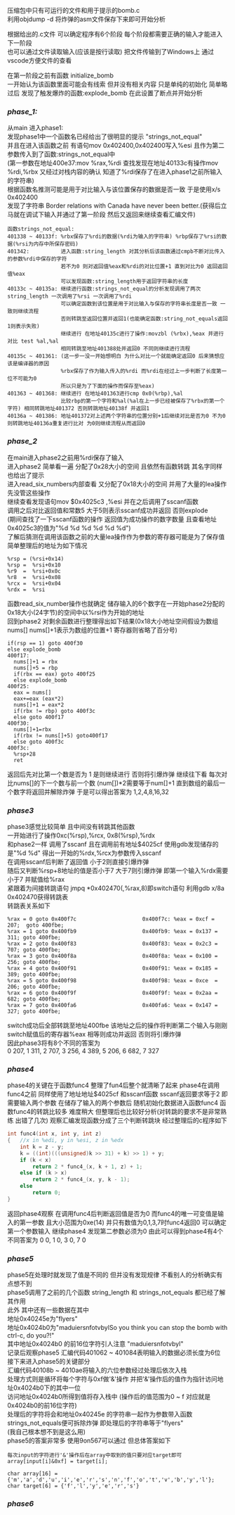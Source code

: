 压缩包中只有可运行的文件和用于提示的bomb.c  
利用objdump -d 将炸弹的asm文件保存下来即可开始分析  
  
根据给出的.c文件 可以确定程序有6个阶段 每个阶段都需要正确的输入才能进入下一阶段  
也可以通过文件读取输入(应该是按行读取)
把文件传输到了Windows上 通过vscode方便文件的查看

在第一阶段之前有函数 initialize_bomb   
一开始认为该函数里面可能会有线索 但并没有相关内容 只是单纯的初始化
简单略过后 发现了触发爆炸的函数:explode_bomb 在此设置了断点并开始分析


### ***phase_1:***  
从main 进入phase1:  
发现phase1中一个函数名已经给出了很明显的提示 "strings_not_equal"    
并且在进入该函数之前 有语句mov $0x402400,%esi 表明了将$0x402400写入%esi 且作为第二参数传入到了函数:strings_not_equal中   
(第一参数在地址400e37:mov %rax,%rdi  查找发现在地址40133c有操作mov %rdi,%rbx 又经过对栈内容的确认 知道了%rdi保存了在进入phase1之前所输入的字符串)     
根据函数名推测可能是用于对比输入与该位置保存的数据是否一致 于是使用x/s 0x402400     
发现了字符串 Border relations with Canada have never been better.(获得后立马就在调试下输入并通过了第一阶段 然后又返回来继续查看汇编文件)  
```
函数strings_not_equal: 
401338 ~ 40133f: %rbx保存了%rdi的数据(%rdi为输入的字符串) %rbp保存了%rsi的数据(%rsi为内存中所保存密码)   
401342:          进入函数:string_length 对其分析后该函数通过cmpb不断对比传入的参数%rdi中保存的字符   
                 若不为0 则对返回值%eax和%rdi的对比位置+1 直到对比为0 返回返回值%eax     
                 可以发现函数:string_length用于返回字符串的长度   
40133c ~ 40135a: 继续进行函数:strings_not_equal的分析发现调用了两次string_length 一次调用了%rsi 一次调用了%rdi    
                 可以确定函数到该位置是用于对比输入与保存的字符串长度是否一致 一致则继续流程  
                 否则转跳至返回位置并返回1(也能确定函数:string_not_equals返回1则表示失败)    
                 继续进行 在地址40135c进行了操作:movzbl (%rbx),%eax 并进行对比 test %al,%al   
                 相同转跳至地址401388处并返回0 不同则继续进行流程   
40135c ~ 401361: (这一步一没一开始想明白 为什么对比一个就能确定返回0 后来猜想应该是编译器的原因    
                 %rbx保存了作为输入传入的%rdi 而%rdi在经过上一步判断了长度第一位不可能为0  
                 所以只是为了下面的操作而保存至%eax)    
401363 ~ 401368: 继续进行 在地址401363进行cmp 0x0(%rbp),%al  
                 比较rbp的第一个字符和%al(%al在上一步已经被保存了%rbx的第一个字符) 相同转跳地址401372 否则转跳地址40138f 并返回1   
40136a ~ 401386: 地址401372对上述两个字符串的位置分别+1后继续对比是否为0 不为0则转跳地址40136a重复进行比对 为0则继续流程从而返回0   
```

### ***phase_2***
在main进入phase2之前用%rdi保存了输入  
进入phase2 简单看一遍 分配了0x28大小的空间 且依然有函数转跳 其名字同样也给出了提示  
进入read_six_numbers内部查看 又分配了0x18大小的空间 并用了大量的lea操作 先没管这些操作   
继续查看发现语句mov $0x4025c3 ,%esi 并在之后调用了sscanf函数   
调用之后对比返回值和常数5 大于5则表示sscanf成功并返回 否则explode  
(期间查找了一下sscanf函数的操作 返回值为成功操作的数字数量 且查看地址0x4025c3的值为"%d %d %d %d %d %d")  
了解后猜测在调用该函数之前的大量lea操作作为参数的寄存器可能是为了保存值 简单整理后的地址为如下情况  
```
%rsp = (%rsi+0x14)   
%rsp =  %rsi+0x10  
%r9  =  %rsi+0x0c  
%r8  =  %rsi+0x08  
%rcx =  %rsi+0x04  
%rdx =  %rsi  
```
函数read_six_number操作也就确定 储存输入的6个数字在一开始phase2分配的0x18大小(24字节)的空间中以%rsi作为开始的地址  
回到phase2 对剩余函数进行整理得出如下结果(0x18大小地址空间假设为数组nums\[] nums\[]+1表示为数组的位置+1 寄存器则省略了百分号)  
```
if(rsp == 1) goto 400f30
else explode_bomb
400f17:
  nums[]+1 = rbx
  nums[]+5 = rbp
  if(rbx == eax) goto 400f25
  else explode_bomb
400f25:
  eax = nums[]
  eax+=eax (eax*2)
  nums[]+1 = eax*2 
  if(rbx != rbp) goto 400f3c
  else goto 400f17
400f30:
  nums[]+1=rbx
  if(rbx != nums[]+5) goto400f17
  else goto 400f3c
400f3c:
  %rsp+28
  ret
 ```
返回后先对比第一个数是否为 1 是则继续进行 否则将引爆炸弹
继续往下看 每次对比nums[]的下一个数与前一个数 (num\[])\*2需要等于num\[]+1 直到数组的最后一个数字将返回并解除炸弹
于是可以得出答案为 1,2,4,8,16,32

### ***phase3***
phase3感觉比较简单 且中间没有转跳其他函数  
一开始进行了操作0xc(%rsp),%rcx,    0x8(%rsp),%rdx  
和phase2一样 调用了sscanf 且在调用前有地址$4025cf 使用gdb发现储存的是"%d %d" 得出一开始的%rdx,%rcx为参数传入sscanf  
在调用sscanf后判断了返回值 小于2则直接引爆炸弹  
随后又判断%rsp+8地址的值是否小于7 大于7则引爆炸弹 即第一个输入%rdx需要小于7 并赋值给%rax  
紧跟着为间接转跳语句 jmpq \*0x402470(,%rax,8)即switch语句 利用gdb x/8a 0x402470获得转跳表  
转跳表关系如下  
```
%rax = 0 goto 0x400f7c                     0x400f7c: %eax = 0xcf = 207;  goto 400fbe;
%rax = 1 goto 0x400fb9                     0x400fb9: %eax = 0x137 = 311; goto 400fbe;
%rax = 2 goto 0x400f83                     0x400f83: %eax = 0x2c3 = 707; goto 400fbe;
%rax = 3 goto 0x400f8a                     0x400f8a: %eax = 0x100 = 256; goto 400fbe;
%rax = 4 goto 0x400f91                     0x400f91: %eax = 0x185 = 389; goto 400fbe;
%rax = 5 goto 0x400f98                     0x400f98: %eax = 0xce  = 206; goto 400fbe;
%rax = 6 goto 0x400f9f                     0x400f9f: %eax = 0x2aa = 682; goto 400fbe;
%rax = 7 goto 0x400fa6                     0x400fa6: %eax = 0x147 = 327; goto 400fbe;
```
switch成功后全部转跳至地址400fbe 该地址之后的操作将判断第二个输入与刚刚switch赋值后的寄存器%eax 相等则成功并返回 否则将引爆炸弹   
因此phase3将有8个不同的答案为   
0 207, 1 311, 2 707, 3 256, 4 389, 5 206, 6 682, 7 327   

### ***phase4***
phase4的关键在于函数func4 整理了fun4后整个就清晰了起来
phase4在调用func4之前 同样使用了地址地址$4025cf 和sscanf函数
sscanf返回要求等于2 即需要输入两个参数 在储存了输入的两个参数后 随机初始化数据进入函数func4
函数func4的转跳比较多 难度稍大 但整理后也比较好分析(对转跳的要求不是非常熟练 出错了几次)
观察汇编发现函数分成了三个判断转跳块 经过整理后的c程序如下
```c
int func4(int x, int y, int z)
{   //x in %edi, y in %esi, z in %edx
    int k = z - y;
    k = ((int)(((unsigned)k >> 31) + k) >> 1) + y;
    if (k < x)
        return 2 * func4_(x, k + 1, z) + 1;
    else if (k > x)
        return 2 * func4_(x, y, k - 1);
    else
        return 0;
}
```
返回phase4观察
在调用func4后判断返回值是否为0  而func4的唯一可变值是输入的第一参数 
且大小范围为0xe(14) 并只有数值为0,1,3,7时func4返回0 可以确定第一个参数输入
继续phase4 发现第二参数必须为0 由此可以得到phase4有4个不同答案为
0 0, 1 0, 3 0, 7 0

### ***phase5***
phase5在处理时就发现了值是不同的 但并没有发现规律 不看别人的分析确实有点想不到  
phase5调用了之前的几个函数 string_length 和 strings_not_equals 都已经了解其作用  
此外 其中还有一些数据在其中  
地址0x40245e为"flyers"  
地址0x4024b0为"maduiersnfotvbylSo you think you can stop the bomb with ctrl-c, do you?!"  
其中地址0x4024b0 的前16位字符引人注意 "maduiersnfotvbyl"   
记录后观察phase5 汇编代码401062 ~ 401084表明输入的数据必须长度为6位  
接下来进入phase5的关键部分  
汇编代码40108b ~ 4010ae将输入的六位参数经过处理后依次入栈   
处理方式则是循环将每个字符与0xf做'&'操作 并把'&'操作后的值作为指针访问地址0x4024b0下的其中一位  
访问地址0x4024b0所得到值将存入栈中 (操作后的值范围为0 ~ f 对应就是0x4024b0的前16位字符)  
处理后的字符将会和地址0x40245e 的字符串一起作为参数带入函数strings_not_equals便可拆除炸弹 即处理后的字符串等于"flyers"  
(我自己根本想不到是这么用)  
phase5的答案非常多 使用9on567可以通过 但总体答案如下
```
每次input的字符进行'&'操作后在array中取到的值只要对应target即可
array[input[i]&0xf] = target[i];

char array[16] = {'m','a','d','u','i','e','r','s','n','f','o','t','v','b','y','l'};
char target[6] = {'f','l','y','e','r','s'}
```

### ***phase6***


